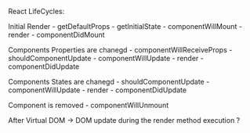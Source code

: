 React LifeCycles:

Initial Render 
	- getDefaultProps
	- getInitialState
	- componentWillMount
	- render
	- componentDidMount

Components Properties are chanegd
	- componentWillReceiveProps
	- shouldComponentUpdate
	- componentWillUpdate
	- render
	- componentDidUpdate

Components States are chanegd
	- shouldComponentUpdate
	- componentWillUpdate
	- render
	- componentDidUpdate

Component is removed
	- componentWillUnmount

 
After Virtual DOM -> DOM update during the render method execution ?
